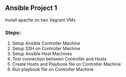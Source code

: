 ## Ansible Project 1
Install apache on two Vagrant VMs

### Steps:
1. Setup Ansible Controller Machine
2. Setup SSH on Controller Machine
3. Setup Ansible Host Machines
4. Test connection between Controller and Hosts
5. Create Hosts and Playbook file on Controller Machine
6. Run playbook file on Controller Machine
